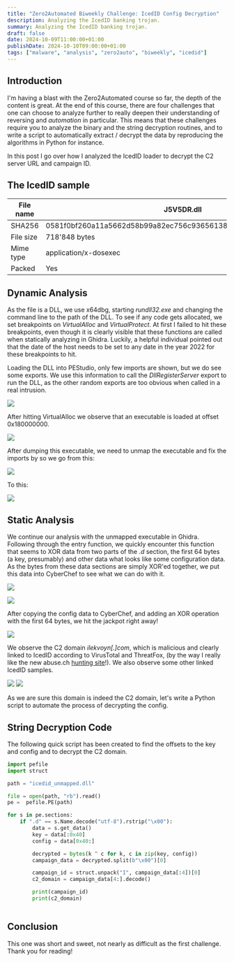 ```yaml
---
title: "Zero2Automated Biweekly Challenge: IcedID Config Decryption"
description: Analyzing the IcedID banking trojan.
summary: Analyzing the IcedID banking trojan.
draft: false
date: 2024-10-09T11:00:00+01:00
publishDate: 2024-10-10T09:00:00+01:00
tags: ["malware", "analysis", "zero2auto", "biweekly", "icedid"]
---
```


## Introduction

I'm having a blast with the Zero2Automated course so far, the depth of the content is great. 
At the end of this course, there are four challenges that one can choose to analyze further to
really deepen their understanding of reversing and *automation* in particular. This means that
these challenges require you to analyze the binary and the string decryption routines, and to write
a script to automatically extract / decrypt the data by reproducing the algorithms in Python for instance.

In this post I go over how I analyzed the IcedID loader to decrypt the C2 server URL and campaign ID. 

## The IcedID sample

| File name  | J5V5DR.dll                                                    |
|------------|------------------------------------------------------------------|
| SHA256     | 0581f0bf260a11a5662d58b99a82ec756c9365613833bce8f102ec1235a7d4f7 |
| File size  | 	718'848 bytes                                                |
| Mime type  | application/x-dosexec                                            |
| Packed     | Yes                                                             |

## Dynamic Analysis

As the file is a DLL, we use x64dbg, starting *rundll32.exe* and changing the command line to the path of the DLL. 
To see if any code gets allocated, we set breakpoints on *VirtualAlloc* and *VirtualProtect*. At first I failed to hit
these breakpoints, even though it is clearly visible that these functions are called when statically analyzing in Ghidra. 
Luckily, a helpful individual pointed out that the date of the host needs to be set to any date in the year 2022 for these
breakpoints to hit. 

Loading the DLL into PEStudio, only few imports are shown, but we do see some exports. We use this information to call
the *DllRegisterServer* export to run the DLL, as the other random exports are too obvious when called in a real intrusion. 

![](img/exports.png)

After hitting VirtualAlloc we observe that an executable is loaded at offset 0x180000000. 

![](img/stage2.png)

After dumping this executable, we need to unmap the executable and fix the imports by so we go from this:

![](img/unfixed_imports.png)

To this:

![](img/fixed_imports.png)

## Static Analysis

We continue our analysis with the unmapped executable in Ghidra. Following through the entry function,
we quickly encounter this function that seems to XOR data from two parts of the *.d* section, the first
64 bytes (a key, presumably) and other data what looks like some configuration data. As the bytes from these
data sections are simply XOR'ed together, we put this data into CyberChef to see what we can do with it. 

![](img/decrypt_image_fn.png)

![](img/config.png)

After copying the config data to CyberChef, and adding an XOR operation with the first 64 bytes, we hit the jackpot
right away!

![](img/jackpot.png)

We observe the C2 domain *ilekvoyn[.]com*, which is malicious and clearly linked to IcedID according to VirusTotal and ThreatFox,
(by the way I really like the new abuse.ch [hunting site](https://hunting.abuse.ch)!). We also observe some other linked IcedID samples. 

![](img/c2domain.png)
![](img/threatfox_c2domain_2.png)

As we are sure this domain is indeed the C2 domain, let's write a Python script to automate the process of decrypting the config.

## String Decryption Code

The following quick script has been created to find the offsets to the key and config and to decrypt the C2 domain. 

```Python
import pefile
import struct

path = "icedid_unmapped.dll"

file = open(path, "rb").read()
pe =  pefile.PE(path)

for s in pe.sections:
    if ".d" == s.Name.decode("utf-8").rstrip("\x00"):
        data = s.get_data()
        key = data[:0x40]
        config = data[0x40:]

        decrypted = bytes(k ^ c for k, c in zip(key, config))
        campaign_data = decrypted.split(b"\x00")[0]

        campaign_id = struct.unpack("I", campaign_data[:4])[0]
        c2_domain = campaign_data[4:].decode()

        print(campaign_id)
        print(c2_domain)
       
```

## Conclusion

This one was short and sweet, not nearly as difficult as the first challenge. Thank you for reading!